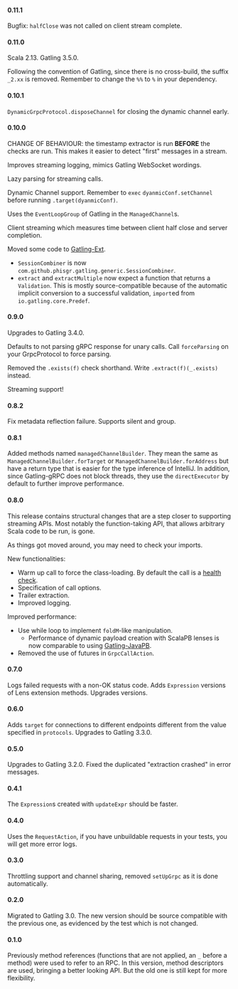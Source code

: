 #### 0.11.1
Bugfix: `halfClose` was not called on client stream complete.

#### 0.11.0
Scala 2.13. Gatling 3.5.0.

Following the convention of Gatling, since there is no cross-build,
the suffix `_2.xx` is removed.
Remember to change the `%%` to `%` in your dependency.

#### 0.10.1
`DynamicGrpcProtocol.disposeChannel` for closing the dynamic channel early.

#### 0.10.0
CHANGE OF BEHAVIOUR: the timestamp extractor is run **BEFORE**
the checks are run. This makes it easier to detect "first" messages in a stream.

Improves streaming logging, mimics Gatling WebSocket wordings.

Lazy parsing for streaming calls.

Dynamic Channel support. Remember to `exec`
`dyanmicConf.setChannel` before running `.target(dyanmicConf)`.

Uses the `EventLoopGroup` of Gatling in the `ManagedChannel`s.

Client streaming which measures time between client half close
and server completion.

Moved some code to [Gatling-Ext](https://github.com/phiSgr/gatling-ext).
- `SessionCombiner` is now `com.github.phisgr.gatling.generic.SessionCombiner`.
- `extract` and `extractMultiple` now expect a function that returns a `Validation`.
This is mostly source-compatible because of the automatic implicit conversion to
a successful validation, `import`ed from `io.gatling.core.Predef`.

#### 0.9.0
Upgrades to Gatling 3.4.0.

Defaults to not parsing gRPC response for unary calls.
Call `forceParsing` on your GrpcProtocol to force parsing.

Removed the `.exists(f)` check shorthand.
Write `.extract(f)(_.exists)` instead.

Streaming support!

#### 0.8.2
Fix metadata reflection failure.
Supports silent and group.

#### 0.8.1
Added methods named `managedChannelBuilder`. They mean the same as
`ManagedChannelBuilder.forTarget` or `ManagedChannelBuilder.forAddress`
but have a return type that is easier for the type inference of IntelliJ.
In addition, since Gatling-gRPC does not block threads,
they use the `directExecutor` by default to further improve performance.

#### 0.8.0
This release contains structural changes
that are a step closer to supporting streaming APIs.
Most notably the function-taking API,
that allows arbitrary Scala code to be run, is gone.

As things got moved around, you may need to check your imports.

New functionalities:
- Warm up call to force the class-loading. By default the call is a
[health check](https://github.com/grpc/grpc/blob/master/src/proto/grpc/health/v1/health.proto).
- Specification of call options.
- Trailer extraction.
- Improved logging.

Improved performance:
- Use while loop to implement `foldM`-like manipulation.
  - Performance of dynamic payload creation with ScalaPB lenses
  is now comparable to using [Gatling-JavaPB](java-pb).
- Removed the use of futures in `GrpcCallAction`.

#### 0.7.0
Logs failed requests with a non-OK status code.
Adds `Expression` versions of Lens extension methods.
Upgrades versions.

#### 0.6.0
Adds `target` for connections to different endpoints
different from the value specified in `protocols`.
Upgrades to Gatling 3.3.0.

#### 0.5.0
Upgrades to Gatling 3.2.0.
Fixed the duplicated "extraction crashed" in error messages.

#### 0.4.1
The `Expression`s created with `updateExpr` should be faster.

#### 0.4.0
Uses the `RequestAction`,
if you have unbuildable requests in your tests,
you will get more error logs.

#### 0.3.0
Throttling support and channel sharing,
removed `setUpGrpc` as it is done automatically.

#### 0.2.0
Migrated to Gatling 3.0.
The new version should be source compatible with the previous one,
as evidenced by the test which is not changed.

#### 0.1.0
Previously method references
(functions that are not applied, an `_` before a method)
were used to refer to an RPC.
In this version, method descriptors are used,
bringing a better looking API.
But the old one is still kept for more flexibility.
